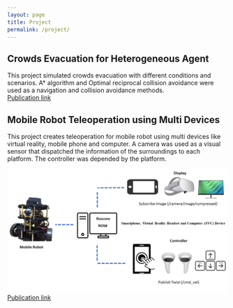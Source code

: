 ```yaml
---
layout: page
title: Project
permalink: /project/
---
```


## Crowds Evacuation for Heterogeneous Agent

This project simulated crowds evacuation with different conditions and scenarios. A* algorithm and Optimal reciprocal collision avoidance were used as a navigation and collision avoidance methods. 
<br />
[Publication link](https://ieeexplore.ieee.org/abstract/document/8711117/) <br />




## Mobile Robot Teleoperation using Multi Devices 
This project creates teleoperation for mobile robot using multi devices like virtual reality, mobile phone and computer. A camera was used as a visual sensor that dispatched the information of the surroundings to each platform. The controller was depended by the platform.

![teleoperation](/blok_diagram.png)
<br />
[Publication link](http://ijcs.net/ijcs/index.php/ijcs/article/view/3476) <br />
